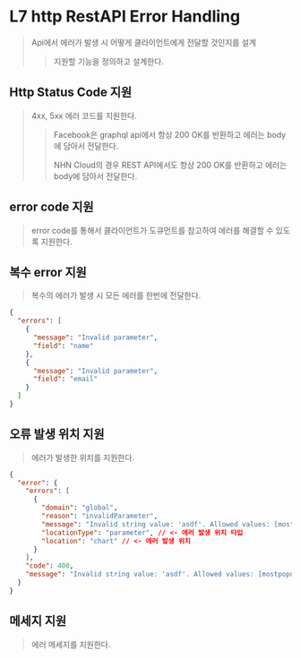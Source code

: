 # L7 http RestAPI Error Handling

> Api에서 에러가 발생 시 어떻게 클라이언트에게 전달할 것인지를 설계
>
> > 지원할 기능을 정의하고 설계한다.

## Http Status Code 지원

> 4xx, 5xx 에러 코드를 지원한다.
>
> > Facebook은 graphql api에서 항상 200 OK를 반환하고 에러는 body에 담아서 전달한다.
> >
> > NHN Cloud의 경우 REST API에서도 항상 200 OK를 반환하고 에러는 body에 담아서 전달한다.

## error code 지원

> error code를 통해서 클라이언트가 도큐먼트를 참고하여 에러를 해결할 수 있도록 지원한다.

## 복수 error 지원

> 복수의 에러가 발생 시 모든 에러를 한번에 전달한다.

```json
{
  "errors": [
    {
      "message": "Invalid parameter",
      "field": "name"
    },
    {
      "message": "Invalid parameter",
      "field": "email"
    }
  ]
}
```

## 오류 발생 위치 지원

> 에러가 발생한 위치를 지원한다.

```json
{
  "error": {
    "errors": [
      {
        "domain": "global",
        "reason": "invalidParameter",
        "message": "Invalid string value: 'asdf'. Allowed values: [mostpopular]",
        "locationType": "parameter", // <- 에러 발생 위치 타입
        "location": "chart" // <- 에러 발생 위치
      }
    ],
    "code": 400,
    "message": "Invalid string value: 'asdf'. Allowed values: [mostpopular]"
  }
}
```

## 메세지 지원

> 에러 메세지를 지원한다.

